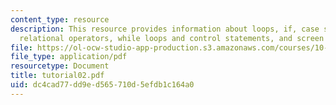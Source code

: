 ```yaml
---
content_type: resource
description: This resource provides information about loops, if, case structures and
  relational operators, while loops and control statements, and screen input/output.
file: https://ol-ocw-studio-app-production.s3.amazonaws.com/courses/10-34-numerical-methods-applied-to-chemical-engineering-fall-2005/dc4cad77dd9ed565710d5efdb1c164a0_tutorial02.pdf
file_type: application/pdf
resourcetype: Document
title: tutorial02.pdf
uid: dc4cad77-dd9e-d565-710d-5efdb1c164a0
---
```

